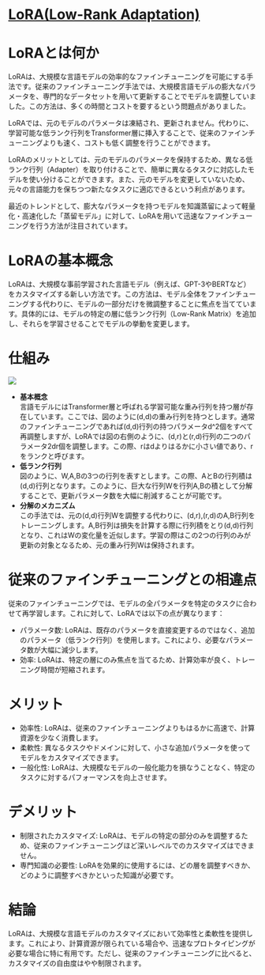 # **[LoRA(Low-Rank Adaptation)](https://arxiv.org/pdf/2106.09685.pdf)**

# **LoRAとは何か**
LoRAは、大規模な言語モデルの効率的なファインチューニングを可能にする手法です。従来のファインチューニング手法では、大規模言語モデルの膨大なパラメータを、専門的なデータセットを用いて更新することでモデルを調整していました。この方法は、多くの時間とコストを要するという問題点がありました。

LoRAでは、元のモデルのパラメータは凍結され、更新されません。代わりに、学習可能な低ランク行列をTransformer層に挿入することで、従来のファインチューニングよりも速く、コストも低く調整を行うことができます。

LoRAのメリットとしては、元のモデルのパラメータを保持するため、異なる低ランク行列（Adapter）を取り付けることで、簡単に異なるタスクに対応したモデルを使い分けることができます。また、元のモデルを変更していないため、元々の言語能力を保ちつつ新たなタスクに適応できるという利点があります。

最近のトレンドとして、膨大なパラメータを持つモデルを知識蒸留によって軽量化・高速化した「蒸留モデル」に対して、LoRAを用いて迅速なファインチューニングを行う方法が注目されています。

# **LoRAの基本概念**
LoRAは、大規模な事前学習された言語モデル（例えば、GPT-3やBERTなど）をカスタマイズする新しい方法です。この方法は、モデル全体をファインチューニングする代わりに、モデルの一部分だけを微調整することに焦点を当てています。具体的には、モデルの特定の層に低ランク行列（Low-Rank Matrix）を追加し、それらを学習させることでモデルの挙動を変更します。

# **仕組み**
![](https://res.cloudinary.com/zenn/image/fetch/s--xZbYxavx--/c_limit%2Cf_auto%2Cfl_progressive%2Cq_auto%2Cw_1200/https://storage.googleapis.com/zenn-user-upload/deployed-images/cf37170994a94dd89104472a.png%3Fsha%3D3f5710ba0d3fda28301a88faf751bb49a5d2ffd4)  
- **基本概念**  
    言語モデルにはTransformer層と呼ばれる学習可能な重み行列を持つ層が存在しています。ここでは、図のように(d,d)の重み行列を持つとします。通常のファインチューニングであれば(d,d)行列の持つパラメータd^2個をすべて再調整しますが、LoRAでは図の右側のように、(d,r)と(r,d)行列の二つのパラメータ2dr個を調整します。この際、rはdよりはるかに小さい値であり、rをランクと呼びます。
- **低ランク行列**  
    図のように、W,A,Bの3つの行列を表すとします。この際、AとBの行列積は(d,d)行列となります。このように、巨大な行列Wを行列A,Bの積として分解することで、更新パラメータ数を大幅に削減することが可能です。
- **分解のメカニズム**  
    この手法では、元の(d,d)行列Wを調整する代わりに、(d,r),(r,d)のA,B行列をトレーニングします。A,B行列は損失を計算する際に行列積をとり(d,d)行列となり、これはWの変化量を近似します。学習の際はこの2つの行列のみが更新の対象となるため、元の重み行列Wは保持されます。

# **従来のファインチューニングとの相違点**
従来のファインチューニングでは、モデルの全パラメータを特定のタスクに合わせて再学習します。これに対して、LoRAでは以下の点が異なります：

- パラメータ数: LoRAは、既存のパラメータを直接変更するのではなく、追加のパラメータ（低ランク行列）を使用します。これにより、必要なパラメータ数が大幅に減少します。
- 効率: LoRAは、特定の層にのみ焦点を当てるため、計算効率が良く、トレーニング時間が短縮されます。

# **メリット**
- 効率性: LoRAは、従来のファインチューニングよりもはるかに高速で、計算資源を少なく消費します。
- 柔軟性: 異なるタスクやドメインに対して、小さな追加パラメータを使ってモデルをカスタマイズできます。
- 一般化性: LoRAは、大規模なモデルの一般化能力を損なうことなく、特定のタスクに対するパフォーマンスを向上させます。

# **デメリット**
- 制限されたカスタマイズ: LoRAは、モデルの特定の部分のみを調整するため、従来のファインチューニングほど深いレベルでのカスタマイズはできません。
- 専門知識の必要性: LoRAを効果的に使用するには、どの層を調整すべきか、どのように調整すべきかといった知識が必要です。

# **結論**
LoRAは、大規模な言語モデルのカスタマイズにおいて効率性と柔軟性を提供します。これにより、計算資源が限られている場合や、迅速なプロトタイピングが必要な場合に特に有用です。ただし、従来のファインチューニングに比べると、カスタマイズの自由度はやや制限されます。


